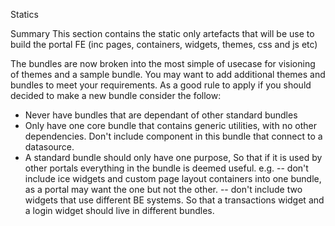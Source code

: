 Statics

Summary
This section contains the static only artefacts that will be use to build the portal FE (inc pages, containers, widgets, themes, css and js etc)

The bundles are now broken into the most simple of usecase for visioning of themes and a sample bundle. You may
want to add additional themes and bundles to meet your requirements. As a good rule to apply if you should decided 
to make a new bundle consider the follow:

- Never have bundles that are dependant of other standard bundles
- Only have one core bundle that contains generic utilities, with no other dependencies. Don't include component 
	in this bundle that connect to a datasource.
- A standard bundle should only have one purpose, So that if it is used by other portals everything in the bundle is deemed useful. e.g. 
	-- don't include ice widgets and custom page layout containers into one bundle, as a portal may want the one but not the other.
	-- don't include two widgets that use different BE systems. So that a transactions widget and a login widget should live in different bundles.
